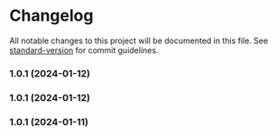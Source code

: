 # Changelog

All notable changes to this project will be documented in this file. See [standard-version](https://github.com/conventional-changelog/standard-version) for commit guidelines.

### 1.0.1 (2024-01-12)

### 1.0.1 (2024-01-12)

### 1.0.1 (2024-01-11)

